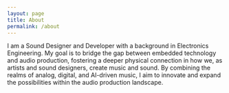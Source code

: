 ```yaml
---
layout: page
title: About
permalink: /about
---
```


I am a Sound Designer and Developer with a background in Electronics Engineering. My goal is to bridge the gap between embedded technology and audio production, fostering a deeper physical connection in how we, as artists and sound designers, create music and sound. By combining the realms of analog, digital, and AI-driven music, I aim to innovate and expand the possibilities within the audio production landscape.
